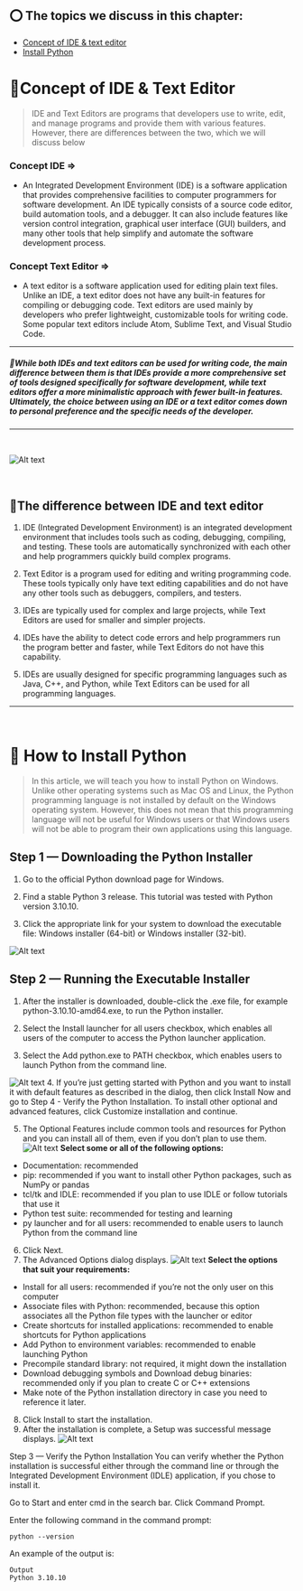 ## ⭕️ The topics we discuss in this chapter:

- [Concept of IDE & text editor](#concept-of-ide--text-editor)
- [Install Python](#-how-to-install-python)



# 💎Concept of IDE & Text Editor
> IDE and Text Editors are programs that developers use to write, edit, and manage programs and provide them with various features.
However, there are differences between the two, which we will discuss below

### **Concept IDE** =>
- An Integrated Development Environment (IDE) is a software application that provides comprehensive facilities to computer programmers for software development. An IDE typically consists of a source code editor, build automation tools, and a debugger. It can also include features like version control integration, graphical user interface (GUI) builders, and many other tools that help simplify and automate the software development process.

### **Concept Text Editor** =>
- A text editor is a software application used for editing plain text files. Unlike an IDE, a text editor does not have any built-in features for compiling or debugging code. Text editors are used mainly by developers who prefer lightweight, customizable tools for writing code. Some popular text editors include Atom, Sublime Text, and Visual Studio Code.

---
##### 🔹While both IDEs and text editors can be used for writing code, the main difference between them is that IDEs provide a more comprehensive set of tools designed specifically for software development, while text editors offer a more minimalistic approach with fewer built-in features. Ultimately, the choice between using an IDE or a text editor comes down to personal preference and the specific needs of the developer.
---

</br>

![Alt text](../../src/ProgrammingEditors.jpg)

</br>

## 💢The difference between IDE and text editor

1. IDE (Integrated Development Environment) is an integrated development environment that includes tools such as coding, debugging, compiling, and testing. These tools are automatically synchronized with each other and help programmers quickly build complex programs.

2. Text Editor is a program used for editing and writing programming code. These tools typically only have text editing capabilities and do not have any other tools such as debuggers, compilers, and testers.

3. IDEs are typically used for complex and large projects, while Text Editors are used for smaller and simpler projects.

4. IDEs have the ability to detect code errors and help programmers run the program better and faster, while Text Editors do not have this capability.

5. IDEs are usually designed for specific programming languages such as Java, C++, and Python, while Text Editors can be used for all programming languages.

***

</br>

# 🐍 How to Install Python
> In this article, we will teach you how to install Python on Windows. Unlike other operating systems such as Mac OS and Linux, the Python programming language is not installed by default on the Windows operating system. However, this does not mean that this programming language will not be useful for Windows users or that Windows users will not be able to program their own applications using this language.

## Step 1 — Downloading the Python Installer
1. Go to the official Python download page for Windows.

2. Find a stable Python 3 release. This tutorial was tested with Python version 3.10.10.

3. Click the appropriate link for your system to download the executable file: Windows installer (64-bit) or Windows installer (32-bit).

![Alt text](../../src/1.png)

## Step 2 — Running the Executable Installer
1. After the installer is downloaded, double-click the .exe file, for example python-3.10.10-amd64.exe, to run the Python installer.

2. Select the Install launcher for all users checkbox, which enables all users of the computer to access the Python launcher application.

3. Select the Add python.exe to PATH checkbox, which enables users to launch Python from the command line.

![Alt text](../../src/2.png)
4. If you’re just getting started with Python and you want to install it with default features as described in the dialog, then click Install Now and go to Step 4 - Verify the Python Installation. To install other optional and advanced features, click Customize installation and continue.

5. The Optional Features include common tools and resources for Python and you can install all of them, even if you don’t plan to use them.
![Alt text](../../src/3.png)
**Select some or all of the following options:**

- Documentation: recommended
- pip: recommended if you want to install other Python packages, such as NumPy or pandas
- tcl/tk and IDLE: recommended if you plan to use IDLE or follow tutorials that use it
- Python test suite: recommended for testing and learning
- py launcher and for all users: recommended to enable users to launch Python from the command line

6. Click Next.
7. The Advanced Options dialog displays.
![Alt text](../../src/4.png)
**Select the options that suit your requirements:**

- Install for all users: recommended if you’re not the only user on this computer
- Associate files with Python: recommended, because this option associates all the Python file types with the launcher or editor
- Create shortcuts for installed applications: recommended to enable shortcuts for Python applications
- Add Python to environment variables: recommended to enable launching Python
- Precompile standard library: not required, it might down the installation
- Download debugging symbols and Download debug binaries: recommended only if you plan to create C or C++ extensions
- Make note of the Python installation directory in case you need to reference it later.

8. Click Install to start the installation.
9. After the installation is complete, a Setup was successful message displays.
![Alt text](../../src/5.png)

Step 3 — Verify the Python Installation
You can verify whether the Python installation is successful either through the command line or through the Integrated Development Environment (IDLE) application, if you chose to install it.

Go to Start and enter cmd in the search bar. Click Command Prompt.

Enter the following command in the command prompt:
```
python --version
```
An example of the output is:
```
Output
Python 3.10.10
```
